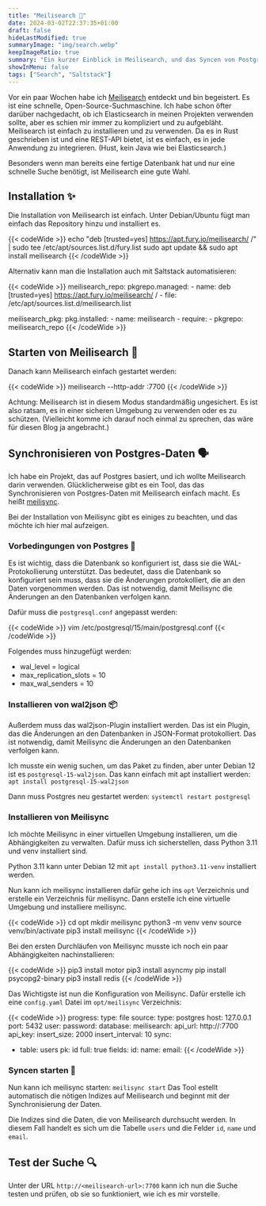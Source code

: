 ```yaml
---
title: "Meilisearch 🔎"
date: 2024-03-02T22:37:35+01:00
draft: false
hideLastModified: true
summaryImage: "img/search.webp"
keepImageRatio: true
summary: "Ein kurzer Einblick in Meilisearch, und das Syncen von Postgres Daten."
showInMenu: false
tags: ["Search", "Saltstack"]
---
```


Vor ein paar Wochen habe ich [Meilisearch](https://www.meilisearch.com/) entdeckt und bin begeistert. Es ist eine schnelle, Open-Source-Suchmaschine. Ich habe schon öfter darüber nachgedacht, ob ich Elasticsearch in meinen Projekten verwenden sollte, aber es schien mir immer zu kompliziert und zu aufgebläht. Meilisearch ist einfach zu installieren und zu verwenden. Da es in Rust geschrieben ist und eine REST-API bietet, ist es einfach, es in jede Anwendung zu integrieren. (Hust, kein Java wie bei Elasticsearch.)

Besonders wenn man bereits eine fertige Datenbank hat und nur eine schnelle Suche benötigt, ist Meilisearch eine gute Wahl.

## Installation ✨
Die Installation von Meilisearch ist einfach. Unter Debian/Ubuntu fügt man einfach das Repository hinzu und installiert es.


{{< codeWide >}}
echo "deb [trusted=yes] https://apt.fury.io/meilisearch/ /" | sudo tee /etc/apt/sources.list.d/fury.list
sudo apt update && sudo apt install meilisearch
{{< /codeWide >}}

Alternativ kann man die Installation auch mit Saltstack automatisieren:

{{< codeWide >}}
meilisearch_repo:
  pkgrepo.managed:
    - name: deb [trusted=yes] https://apt.fury.io/meilisearch/ /
    - file: /etc/apt/sources.list.d/meilisearch.list

meilisearch_pkg:
  pkg.installed:
    - name: meilisearch
    - require:
      - pkgrepo: meilisearch_repo
{{< /codeWide >}}


## Starten von Meilisearch 🚀
Danach kann Meilisearch einfach gestartet werden:

{{< codeWide >}}
meilisearch --http-addr <your-ip>:7700
{{< /codeWide >}}

Achtung: Meilisearch ist in diesem Modus standardmäßig ungesichert. Es ist also ratsam, es in einer sicheren Umgebung zu verwenden oder es zu schützen. (Vielleicht komme ich darauf noch einmal zu sprechen, das wäre für diesen Blog ja angebracht.)

## Synchronisieren von Postgres-Daten 🗣️
Ich habe ein Projekt, das auf Postgres basiert, und ich wollte Meilisearch darin verwenden. Glücklicherweise gibt es ein Tool, das das Synchronisieren von Postgres-Daten mit Meilisearch einfach macht. Es heißt [meilisync](https://github.com/long2ice/meilisync).

Bei der Installation von Meilisync gibt es einiges zu beachten, und das möchte ich hier mal aufzeigen.

### Vorbedingungen von Postgres  🐘
Es ist wichtig, dass die Datenbank so konfiguriert ist, dass sie die WAL-Protokollierung unterstützt. Das bedeutet, dass die Datenbank so konfiguriert sein muss, dass sie die Änderungen protokolliert, die an den Daten vorgenommen werden. Das ist notwendig, damit Meilisync die Änderungen an den Datenbanken verfolgen kann.

Dafür muss die `postgresql.conf` angepasst werden:

{{< codeWide >}}
vim /etc/postgresql/15/main/postgresql.conf
{{< /codeWide >}}


Folgendes muss hinzugefügt werden:
  - wal_level = logical
  - max_replication_slots = 10
  - max_wal_senders = 10

### Installieren von wal2json 📦
Außerdem muss das wal2json-Plugin installiert werden. Das ist ein Plugin, das die Änderungen an den Datenbanken in JSON-Format protokolliert. Das ist notwendig, damit Meilisync die Änderungen an den Datenbanken verfolgen kann.

Ich musste ein wenig suchen, um das Paket zu finden, aber unter Debian 12 ist es `postgresql-15-wal2json`. Das kann einfach mit apt installiert werden: `apt install postgresql-15-wal2json`

Dann muss Postgres neu gestartet werden: `systemctl restart postgresql`

### Installieren von Meilisync 

Ich möchte Meilisync in einer virtuellen Umgebung installieren, um die Abhängigkeiten zu verwalten. Dafür muss ich sicherstellen, dass Python 3.11 und venv installiert sind.

Python 3.11 kann unter Debian 12 mit `apt install python3.11-venv` installiert werden.

Nun kann ich meilisync installieren dafür gehe ich ins `opt` Verzeichnis und erstelle ein Verzeichnis für meilisync. Dann erstelle ich eine virtuelle Umgebung und installiere meilisync.

{{< codeWide >}}
cd opt 
mkdir meilisync
python3 -m venv venv
source venv/bin/activate
pip3 install meilisync
{{< /codeWide >}}


Bei den ersten Durchläufen von Meilisync musste ich noch ein paar Abhängigkeiten nachinstallieren:

{{< codeWide >}}
pip3 install motor
pip3 install asyncmy
pip install psycopg2-binary
pip3 install redis
{{< /codeWide >}}

Das Wichtigste ist nun die Konfiguration von Meilisync. Dafür erstelle ich eine `config.yaml` Datei im `opt/meilisync` Verzeichnis:

{{< codeWide >}}
progress:
  type: file
source:
  type: postgres
  host: 127.0.0.1
  port: 5432
  user: <your-postgres-user>
  password: <your-postgres-password>
  database: <your-database-name>
meilisearch:
  api_url: http://<meilisearch-url>:7700
  api_key:
  insert_size: 2000
  insert_interval: 10
sync:
  - table: users
    pk: id
    full: true
    fields:
      id:
      name:
      email:
{{< /codeWide >}}

### Syncen starten 🔄
Nun kann ich meilisync starten: `meilisync start`
Das Tool estellt automatisch die nötigen Indizes auf Meilisearch und beginnt mit der Synchronisierung der Daten.


Die Indizes sind die Daten, die von Meilisearch durchsucht werden. In diesem Fall handelt es sich um die Tabelle `users` und die Felder `id`, `name` und `email`.

## Test der Suche 🔍

Unter der URL `http://<meilisearch-url>:7700` kann ich nun die Suche testen und prüfen, ob sie so funktioniert, wie ich es mir vorstelle.



